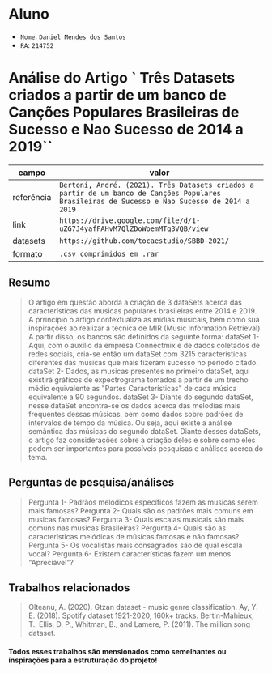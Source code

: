 
# Aluno
* `Nome`: `Daniel Mendes dos Santos`
* `RA`: `214752`
# Análise do Artigo ` Três Datasets criados a partir de um banco de Canções Populares Brasileiras de Sucesso e Nao Sucesso de 2014 a 2019``

| campo | valor |
|------------|----------------------------------------|
| referência | `Bertoni, André. (2021). Três Datasets criados a partir de um banco de Canções Populares Brasileiras de Sucesso e Nao Sucesso de 2014 a 2019` |
| link       | `https://drive.google.com/file/d/1-uZG7J4yafFAHvM7QlZDoWoemMTq3VQB/view` |
| datasets | `https://github.com/tocaestudio/SBBD-2021/` |
| formato | `.csv comprimidos em .rar` |

## Resumo

> O artigo em questão aborda a criação de 3 dataSets acerca das características das musicas populares brasileiras entre 2014 e 2019. A prrincípio o artigo contextualiza as mídias musicais, bem como sua inspirações ao realizar a técnica de MIR (Music Information Retrieval). A partir disso, os bancos são definidos da seguinte forma:
>dataSet 1- Aqui, com o auxílio da empresa Connectmix e de dados coletados de redes sociais, cria-se então um dataSet com 3215 características diferentes das musicas que mais fizeram sucesso no período citado.
>dataSet 2- Dados, as musicas presentes no primeiro dataSet, aqui existirá gráficos de expectrograma tomados a partir de um trecho médio equivalente as "Partes Características" de cada música equivalente a 90 segundos.
>dataSet 3- Diante do segundo dataSet, nesse dataSet encontra-se os dados acerca das melodias mais frequentes dessas músicas, bem como dados sobre padrões de intervalos de tempo da música. Ou seja, aqui existe a análise semântica das músicas do segundo dataSet.
>Diante desses dataSets, o artigo faz considerações sobre a criação deles e sobre como eles podem ser importantes para possíveis pesquisas e análises acerca do tema.

## Perguntas de pesquisa/análises

> Pergunta 1- Padrãos melódicos específicos fazem as musicas serem mais famosas?
> Pergunta 2- Quais são os padrões mais comuns em musicas famosas?
> Pergunta 3- Quais escalas musicais são mais comuns nas musicas Brasileiras?
> Pergunta 4- Quais são as características melódicas de músicas famosas e não famosas?
> Pergunta 5- Os vocalistas mais consagrados são de qual escala vocal?
> Pergunta 6- Existem características fazem um menos "Apreciável"?

## Trabalhos relacionados

> Olteanu, A. (2020). Gtzan dataset - music genre classification.
>Ay, Y. E. (2018). Spotify dataset 1921-2020, 160k+ tracks.
>Bertin-Mahieux, T., Ellis, D. P., Whitman, B., and Lamere, P. (2011). The million song dataset.
#### Todos esses trabalhos são mensionados como semelhantes ou inspirações para a estruturação do projeto!

